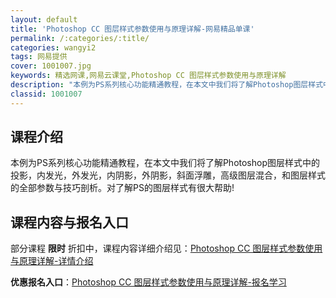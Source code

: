 ```yaml
---
layout: default
title: 'Photoshop CC 图层样式参数使用与原理详解-网易精品单课'
permalink: /:categories/:title/
categories: wangyi2
tags: 网易提供
cover: 1001007.jpg
keywords: 精选网课,网易云课堂,Photoshop CC 图层样式参数使用与原理详解
description: "本例为PS系列核心功能精通教程，在本文中我们将了解Photoshop图层样式中的投影，内发光，外发光，内阴影，外阴影，斜面浮雕，高级图层混合，和图层样式的全部参数与技巧剖析。对了解PS的图层"
classid: 1001007
---
```


## 课程介绍

本例为PS系列核心功能精通教程，在本文中我们将了解Photoshop图层样式中的投影，内发光，外发光，内阴影，外阴影，斜面浮雕，高级图层混合，和图层样式的全部参数与技巧剖析。对了解PS的图层样式有很大帮助!

## 课程内容与报名入口

部分课程 **限时** 折扣中，课程内容详细介绍见：[Photoshop CC 图层样式参数使用与原理详解-详情介绍](https://study.163.com/course/introduction/1001007.htm?share=1&shareId=1025206652&utm_campaign=share&utm_medium=iphoneShare&utm_source=&utm_u=1025206652)

**优惠报名入口**：[Photoshop CC 图层样式参数使用与原理详解-报名学习](https://study.163.com/course/introduction/1001007.htm?share=1&shareId=1025206652&utm_campaign=share&utm_medium=iphoneShare&utm_source=&utm_u=1025206652)

